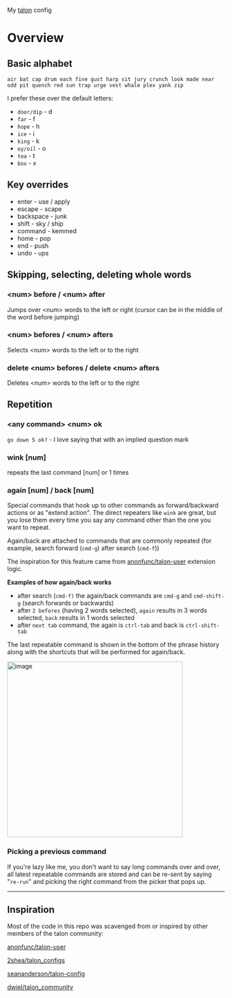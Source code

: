 My [talon](https://talonvoice.com) config

# Overview

## Basic alphabet

`air bat cap drum each fine gust harp sit jury crunch look made near odd pit quench red sun trap urge vest whale plex yank zip`

I prefer these over the default letters:

* `door/dip` - d
* `far` - f
* `hope` - h
* `ice` - i
* `king` - k
* `oy/oil` - o
* `tea` - t
* `box` - x

## Key overrides

* enter - use / apply
* escape - scape
* backspace - junk
* shift - sky / ship
* command - kemmed
* home - pop
* end - push
* undo - ups

## Skipping, selecting, deleting whole words

### \<num> before / \<num> after

Jumps over \<num> words to the left or right (cursor can be in the middle of the word before jumping)

### \<num> befores / \<num> afters

Selects \<num> words to the left or to the right

### delete \<num> befores / delete \<num> afters

Deletes \<num> words to the left or to the right

## Repetition

### \<any command> \<num> ok

`go down 5 ok?` - I love saying that with an implied question mark

### wink [num]

repeats the last command \[num] or 1 times

### again \[num] / back \[num]

Special commands that hook up to other commands as forward/backward actions or as "extend action". The direct repeaters like `wink` are great, but you lose them every time you say any command other than the one you want to repeat.

Again/back are attached to commands that are commonly repeated (for example, search forward (`cmd-g`) after search (`cmd-f`))

The inspiration for this feature came from [anonfunc/talon-user](https://github.com/anonfunc/talon-user/blob/master/apps/editor.py#L180) extension logic.

**Examples of how again/back works**

* after search (`cmd-f)` the again/back commands are `cmd-g` and `cmd-shift-g` (search forwards or backwards)
* after `2 befores` (having 2 words selected), `again` results in 3 words selected, `back` results in 1 words selected
* after `next tab` command, the again is `ctrl-tab` and back is `ctrl-shift-tab`

The last repeatable command is shown in the bottom of the phrase history along with the shortcuts that will be performed for again/back.

<img width="406" alt="image" src="https://user-images.githubusercontent.com/1171003/66724002-3a185180-edd5-11e9-9866-01839299f4ae.png">

### Picking a previous command
If you're lazy like me, you don't want to say long commands over and over, all latest repeatable commands are stored and can be re-sent by saying "`re-run`" and picking the right command from the picker that pops up.


---

## Inspiration

Most of the code in this repo was scavenged from or inspired by other members of the talon community:

[anonfunc/talon-user](https://github.com/anonfunc/talon-user)

[2shea/talon_configs](https://github.com/2shea/talon_configs)

[seananderson/talon-config](https://github.com/seananderson/talon-config)

[dwiel/talon_community](https://github.com/dwiel/talon_community)
